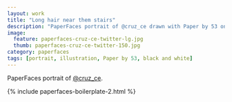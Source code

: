 ```yaml
---
layout: work
title: "Long hair near them stairs"
description: "PaperFaces portrait of @cruz_ce drawn with Paper by 53 on an iPad."
image: 
  feature: paperfaces-cruz-ce-twitter-lg.jpg
  thumb: paperfaces-cruz-ce-twitter-150.jpg
category: paperfaces
tags: [portrait, illustration, Paper by 53, black and white]
---
```


PaperFaces portrait of [@cruz_ce](http://twitter.com/cruz_ce).

{% include paperfaces-boilerplate-2.html %}